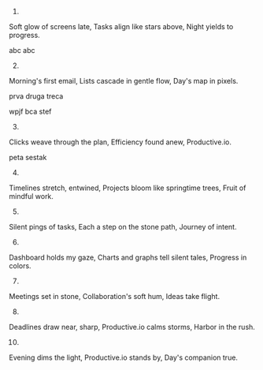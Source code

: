 1.
Soft glow of screens late,
Tasks align like stars above,
Night yields to progress.

abc
abc

2.
Morning's first email,
Lists cascade in gentle flow,
Day's map in pixels.

prva
druga
treca

wpjf
bca
stef

3.
Clicks weave through the plan,
Efficiency found anew,
Productive.io.


peta
sestak

4.
Timelines stretch, entwined,
Projects bloom like springtime trees,
Fruit of mindful work.

5.
Silent pings of tasks,
Each a step on the stone path,
Journey of intent.

6.
Dashboard holds my gaze,
Charts and graphs tell silent tales,
Progress in colors.

7.
Meetings set in stone,
Collaboration's soft hum,
Ideas take flight.

8.
Deadlines draw near, sharp,
Productive.io calms storms,
Harbor in the rush.

10.
Evening dims the light,
Productive.io stands by,
Day's companion true.
